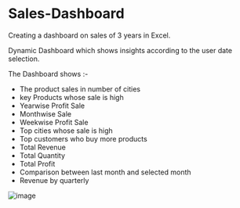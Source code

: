 # Sales-Dashboard
Creating a dashboard on sales of 3 years in Excel.

Dynamic Dashboard which shows insights according to the user date selection.

The Dashboard shows :-
- The product sales in number of cities
- key Products whose sale is high
- Yearwise Profit Sale
- Monthwise Sale
- Weekwise Profit Sale
- Top cities whose sale is high
- Top customers who buy more products
- Total Revenue
- Total Quantity
- Total Profit
- Comparison between last month and selected month
- Revenue by quarterly



![image](https://user-images.githubusercontent.com/108942100/193445962-130ec8a8-302a-47a3-9e76-25d9265556a4.png)
